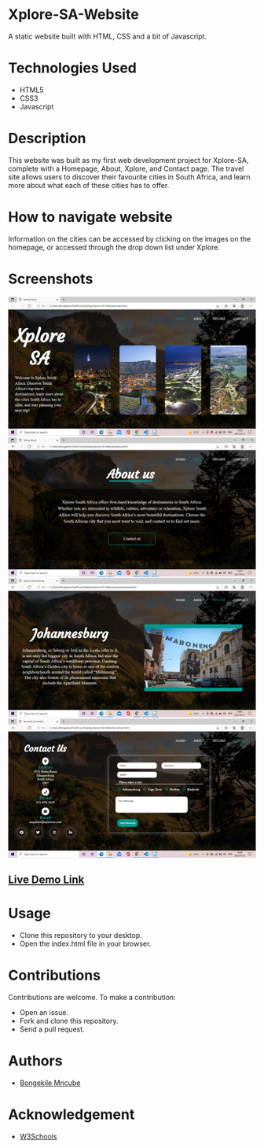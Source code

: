 # Xplore-SA-Website
A static website built with HTML, CSS and a bit of Javascript. 

# Technologies Used
* HTML5
* CSS3
* Javascript

# Description
This website was built as my first web development project for Xplore-SA, complete with a Homepage, About, Xplore, and Contact page. The travel site allows users to discover their favourite cities in South Africa, and learn more about what each of these cities has to offer. 

# How to navigate website

Information on the cities can be accessed by clicking on the images on the homepage, or accessed through the drop down list under Xplore. 

# Screenshots

![XploreSA Homepage](images/home.png)
![XploreSA About page](images/about.png)
![XploreSA Xplore page](images/xplore.png)
![XploreSA Contact page](images/contact.png)

## [Live Demo Link](https://rawcdn.githack.com/BongekileM/Xplore-SA-Website/83dbdf1e1ab5603549c12b61921e83ac85c11699/index.html)

# Usage

* Clone this repository to your desktop.
* Open the index.html file in your browser. 

# Contributions

Contributions are welcome. To make a contribution:
* Open an issue.
* Fork and clone this repository.
* Send a pull request.

# Authors 
* [Bongekile Mncube](https://github.com/BongekileM)

# Acknowledgement
* [W3Schools](https://www.w3schools.com/js/DEFAULT.asp)
